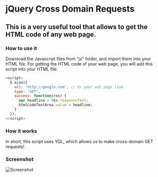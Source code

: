 jQuery Cross Domain Requests
============================

This is a very useful tool that allows to get the HTML code of any web page.
--------------
### How to use it
Download the Javascript files from "js" folder, and import them into your HTML file.
For getting the HTML code of your web page, you will add this script into your HTML file:
```javascript
<script>
  $.ajax({
    url: 'http://google.com', // Or your web page link
    type: 'GET',
    success: function(res) {
      var headline = res.responseText;
      htmlCodeTextArea.value = headline;
    }
  });
</script>
```
### How it works
In short, this script uses YQL, which allows us to make cross-domain GET requests!

### Screenshot
![Screenshot](http://i48.tinypic.com/3007hfn.png)
